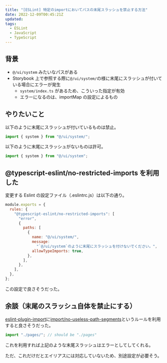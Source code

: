 ```yaml
---
title: "[ESLint] 特定のimportにおいてパスの末尾スラッシュを禁止する方法"
date: 2022-12-09T00:45:21Z
updated:
tags:
  - ESLint
  - JavaScript
  - TypeScript
---
```


## 背景

- `@/ui/system` みたいなパスがある
- Storybook 上で参照する際に`@/ui/system/`の様に末尾にスラッシュが付いている場合にエラーが発生
  - `system/index.ts` があるため、こういった指定が有効
  - エラーになるのは、importMap の設定によるもの

## やりたいこと

以下のように末尾にスラッシュが付いているものは禁止。

```ts
import { system } from "@/ui/system/";
```

以下のように末尾にスラッシュがないものは許可。

```ts
import { system } from "@/ui/system";
```

## @typescript-eslint/no-restricted-imports を利用した

変更する Eslint の設定ファイル（.eslintrc.js）は以下の通り。

```js
module.exports = {
  rules: {
    "@typescript-eslint/no-restricted-imports": [
      "error",
      {
        paths: [
          {
            name: "@/ui/system/",
            message:
              "`@/ui/system`のように末尾にスラッシュを付けないでください。",
            allowTypeImports: true,
          },
        ],
      },
    ],
  },
};
```

この設定で良さそうだった。

## 余談（末尾のスラッシュ自体を禁止にする）

[eslint-plugin-import](https://github.com/import-js/eslint-plugin-import)に[import/no-useless-path-segments](https://github.com/import-js/eslint-plugin-import/blob/main/docs/rules/no-useless-path-segments.md)というルールを利用すると良さそうだった。

```js
import "./pages/"; // should be "./pages"
```

これを利用すれば上記のような末尾スラッシュはエラーとしてしてくれる。

ただ、これだけだとエイリアスには対応していないため、別途設定が必要そう。
